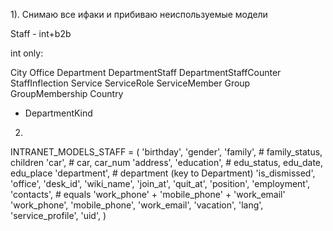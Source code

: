 1). Снимаю все ифаки
и прибиваю неиспользуемые модели

Staff - int+b2b

int only:

City 
Office
Department
DepartmentStaff
DepartmentStaffCounter
StaffInflection
Service
ServiceRole
ServiceMember
Group
GroupMembership
Country

+ DepartmentKind

2) 


INTRANET_MODELS_STAFF = (
    'birthday',
    'gender',
    'family',       # family_status, children
    'car',          # car, car_num
    'address',
    'education',    # edu_status, edu_date, edu_place
    'department',   # department (key to Department)
    'is_dismissed',
    'office',
    'desk_id',
    'wiki_name',
    'join_at',
    'quit_at',
    'position',
    'employment',
    'contacts',     # equals 'work_phone' + 'mobile_phone' + 'work_email'
    'work_phone',
    'mobile_phone',
    'work_email',
    'vacation',
    'lang',
    'service_profile',
    'uid',
)